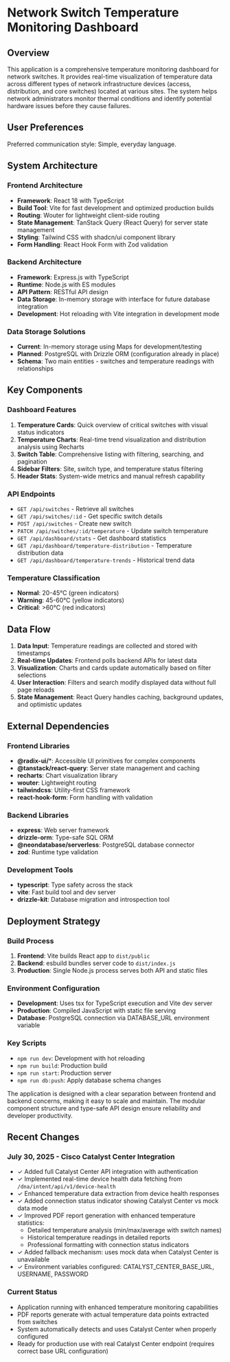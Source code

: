 # Network Switch Temperature Monitoring Dashboard

## Overview

This application is a comprehensive temperature monitoring dashboard for network switches. It provides real-time visualization of temperature data across different types of network infrastructure devices (access, distribution, and core switches) located at various sites. The system helps network administrators monitor thermal conditions and identify potential hardware issues before they cause failures.

## User Preferences

Preferred communication style: Simple, everyday language.

## System Architecture

### Frontend Architecture
- **Framework**: React 18 with TypeScript
- **Build Tool**: Vite for fast development and optimized production builds
- **Routing**: Wouter for lightweight client-side routing
- **State Management**: TanStack Query (React Query) for server state management
- **Styling**: Tailwind CSS with shadcn/ui component library
- **Form Handling**: React Hook Form with Zod validation

### Backend Architecture
- **Framework**: Express.js with TypeScript
- **Runtime**: Node.js with ES modules
- **API Pattern**: RESTful API design
- **Data Storage**: In-memory storage with interface for future database integration
- **Development**: Hot reloading with Vite integration in development mode

### Data Storage Solutions
- **Current**: In-memory storage using Maps for development/testing
- **Planned**: PostgreSQL with Drizzle ORM (configuration already in place)
- **Schema**: Two main entities - switches and temperature readings with relationships

## Key Components

### Dashboard Features
1. **Temperature Cards**: Quick overview of critical switches with visual status indicators
2. **Temperature Charts**: Real-time trend visualization and distribution analysis using Recharts
3. **Switch Table**: Comprehensive listing with filtering, searching, and pagination
4. **Sidebar Filters**: Site, switch type, and temperature status filtering
5. **Header Stats**: System-wide metrics and manual refresh capability

### API Endpoints
- `GET /api/switches` - Retrieve all switches
- `GET /api/switches/:id` - Get specific switch details
- `POST /api/switches` - Create new switch
- `PATCH /api/switches/:id/temperature` - Update switch temperature
- `GET /api/dashboard/stats` - Get dashboard statistics
- `GET /api/dashboard/temperature-distribution` - Temperature distribution data
- `GET /api/dashboard/temperature-trends` - Historical trend data

### Temperature Classification
- **Normal**: 20-45°C (green indicators)
- **Warning**: 45-60°C (yellow indicators)  
- **Critical**: >60°C (red indicators)

## Data Flow

1. **Data Input**: Temperature readings are collected and stored with timestamps
2. **Real-time Updates**: Frontend polls backend APIs for latest data
3. **Visualization**: Charts and cards update automatically based on filter selections
4. **User Interaction**: Filters and search modify displayed data without full page reloads
5. **State Management**: React Query handles caching, background updates, and optimistic updates

## External Dependencies

### Frontend Libraries
- **@radix-ui/***: Accessible UI primitives for complex components
- **@tanstack/react-query**: Server state management and caching
- **recharts**: Chart visualization library
- **wouter**: Lightweight routing
- **tailwindcss**: Utility-first CSS framework
- **react-hook-form**: Form handling with validation

### Backend Libraries
- **express**: Web server framework
- **drizzle-orm**: Type-safe SQL ORM
- **@neondatabase/serverless**: PostgreSQL database connector
- **zod**: Runtime type validation

### Development Tools
- **typescript**: Type safety across the stack
- **vite**: Fast build tool and dev server
- **drizzle-kit**: Database migration and introspection tool

## Deployment Strategy

### Build Process
1. **Frontend**: Vite builds React app to `dist/public`
2. **Backend**: esbuild bundles server code to `dist/index.js`
3. **Production**: Single Node.js process serves both API and static files

### Environment Configuration
- **Development**: Uses tsx for TypeScript execution and Vite dev server
- **Production**: Compiled JavaScript with static file serving
- **Database**: PostgreSQL connection via DATABASE_URL environment variable

### Key Scripts
- `npm run dev`: Development with hot reloading
- `npm run build`: Production build
- `npm run start`: Production server
- `npm run db:push`: Apply database schema changes

The application is designed with a clear separation between frontend and backend concerns, making it easy to scale and maintain. The modular component structure and type-safe API design ensure reliability and developer productivity.

## Recent Changes

### July 30, 2025 - Cisco Catalyst Center Integration
- ✓ Added full Catalyst Center API integration with authentication
- ✓ Implemented real-time device health data fetching from `/dna/intent/api/v1/device-health`
- ✓ Enhanced temperature data extraction from device health responses
- ✓ Added connection status indicator showing Catalyst Center vs mock data mode
- ✓ Improved PDF report generation with enhanced temperature statistics:
  - Detailed temperature analysis (min/max/average with switch names)
  - Historical temperature readings in detailed reports
  - Professional formatting with connection status indicators
- ✓ Added fallback mechanism: uses mock data when Catalyst Center is unavailable
- ✓ Environment variables configured: CATALYST_CENTER_BASE_URL, USERNAME, PASSWORD

### Current Status
- Application running with enhanced temperature monitoring capabilities
- PDF reports generate with actual temperature data points extracted from switches
- System automatically detects and uses Catalyst Center when properly configured
- Ready for production use with real Catalyst Center endpoint (requires correct base URL configuration)